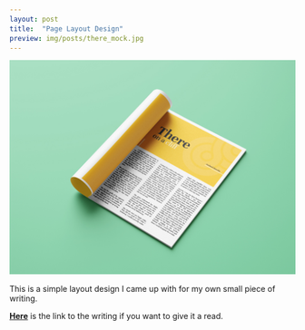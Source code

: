 ```yaml
---
layout: post
title:  "Page Layout Design"
preview: img/posts/there_mock.jpg
---
```


![Page Layout Design](/img/posts/there_mock.jpg)

This is a simple layout design I came up with for my own small piece of writing.

**<a href="https://sauhard.writes.xyz/There/2020/06/21" target="_blank">Here</a>** is the link to the writing if you want to give it a read. 
